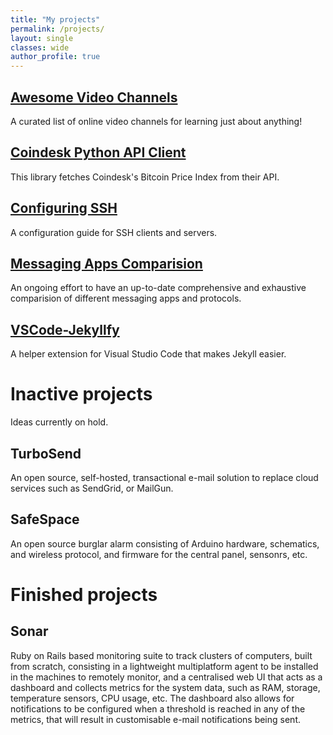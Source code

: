 ```yaml
---
title: "My projects"
permalink: /projects/
layout: single
classes: wide
author_profile: true
---
```



## [Awesome Video Channels](https://github.com/L1Cafe/Awesome-Video-Channels)

A curated list of online video channels for learning just about anything!

## [Coindesk Python API Client](https://github.com/L1Cafe/Coindesk-Python-API-client)

This library fetches Coindesk's Bitcoin Price Index from their API.

## [Configuring SSH](https://github.com/L1Cafe/Configuring-SSH)

A configuration guide for SSH clients and servers.

## [Messaging Apps Comparision](https://github.com/L1Cafe/Messaging-Apps-Comparision)

An ongoing effort to have an up-to-date comprehensive and exhaustive comparision of
different messaging apps and protocols.

## [VSCode-Jekyllfy](https://github.com/L1Cafe/VSCode-Jekyllfy)

A helper extension for Visual Studio Code that makes Jekyll easier.

# Inactive projects

Ideas currently on hold.

## TurboSend

An open source, self-hosted, transactional e-mail solution to replace cloud
services such as SendGrid, or MailGun.

## SafeSpace

An open source burglar alarm consisting of Arduino hardware, schematics, and
wireless protocol, and firmware for the central panel, sensonrs, etc.

# Finished projects

## Sonar

Ruby on Rails based monitoring suite to track clusters of computers, built from scratch, consisting in a lightweight multiplatform agent to be installed in the machines to remotely monitor, and a centralised web UI that acts as a dashboard and collects metrics for the system data, such as RAM, storage, temperature sensors, CPU usage, etc. The dashboard also allows for notifications to be configured when a threshold is reached in any of the metrics, that will result in customisable e-mail notifications being sent.